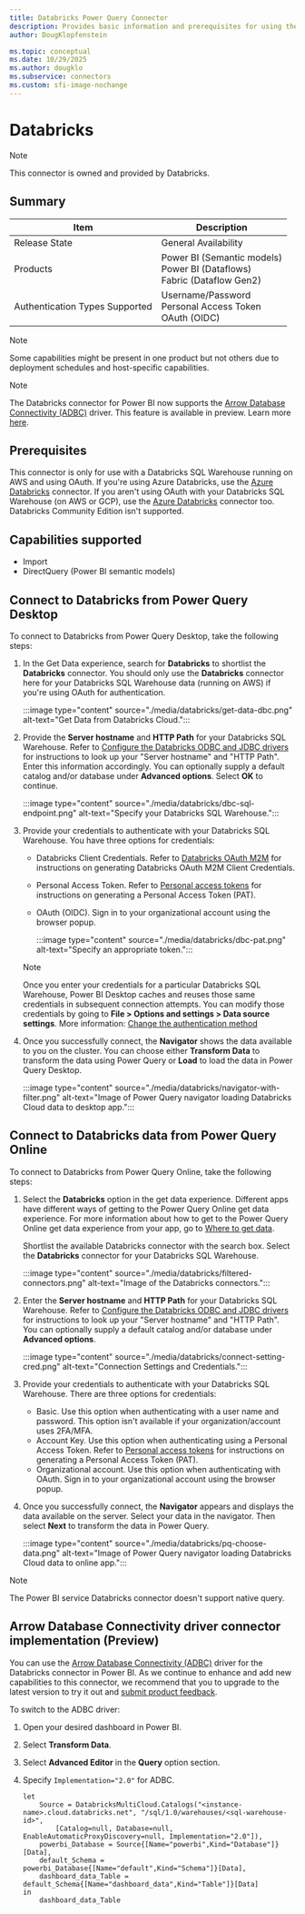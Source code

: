 ```yaml
---
title: Databricks Power Query Connector
description: Provides basic information and prerequisites for using the Power Query Databricks connector.
author: DougKlopfenstein

ms.topic: conceptual
ms.date: 10/29/2025
ms.author: dougklo
ms.subservice: connectors
ms.custom: sfi-image-nochange
---
```


# Databricks

>[!Note]
>This connector is owned and provided by Databricks.

## Summary

| Item | Description |
| ---- | ----------- |
| Release State | General Availability |
| Products | Power BI (Semantic models)<br/>Power BI (Dataflows)<br/>Fabric (Dataflow Gen2) |
| Authentication Types Supported | Username/Password<br/>Personal Access Token<br/> OAuth (OIDC) |

> [!NOTE]
>Some capabilities might be present in one product but not others due to deployment schedules and host-specific capabilities.

> [!NOTE]
>The Databricks connector for Power BI now supports the [Arrow Database Connectivity (ADBC)](https://github.com/apache/arrow-adbc/blob/main/csharp/src/Drivers/Databricks/readme.md) driver. This feature is available in preview. Learn more [here](#arrow-database-connectivity-driver-connector-implementation-preview).

## Prerequisites

This connector is only for use with a Databricks SQL Warehouse running on AWS and using OAuth. If you're using Azure Databricks, use the [Azure Databricks](databricks-azure.md) connector. If you aren't using OAuth with your Databricks SQL Warehouse (on AWS or GCP), use the [Azure Databricks](databricks-azure.md) connector too. Databricks Community Edition isn't supported.

## Capabilities supported

* Import
* DirectQuery (Power BI semantic models)

## Connect to Databricks from Power Query Desktop

To connect to Databricks from Power Query Desktop, take the following steps:

1. In the Get Data experience, search for **Databricks** to shortlist the **Databricks** connector. You should only use the **Databricks** connector here for your Databricks SQL Warehouse data (running on AWS) if you're using OAuth for authentication.

    :::image type="content" source="./media/databricks/get-data-dbc.png" alt-text="Get Data from Databricks Cloud.":::

2. Provide the **Server hostname** and **HTTP Path** for your Databricks SQL Warehouse. Refer to [Configure the Databricks ODBC and JDBC drivers](/azure/databricks/integrations/bi/jdbc-odbc-bi) for instructions to look up your "Server hostname" and "HTTP Path". Enter this information accordingly. You can optionally supply a default catalog and/or database under **Advanced options**. Select **OK** to continue.

    :::image type="content" source="./media/databricks/dbc-sql-endpoint.png" alt-text="Specify your Databricks SQL Warehouse.":::

3. Provide your credentials to authenticate with your Databricks SQL Warehouse. You have three options for credentials:

    * Databricks Client Credentials. Refer to [Databricks OAuth M2M](https://docs.databricks.com/aws/en/dev-tools/auth/oauth-m2m) for instructions on generating Databricks OAuth M2M Client Credentials.
    * Personal Access Token. Refer to [Personal access tokens](/azure/databricks/sql/user/security/personal-access-tokens) for instructions on generating a Personal Access Token (PAT).
    * OAuth (OIDC). Sign in to your organizational account using the browser popup.

      :::image type="content" source="./media/databricks/dbc-pat.png" alt-text="Specify an appropriate token.":::

    > [!NOTE]
    > Once you enter your credentials for a particular Databricks SQL Warehouse, Power BI Desktop caches and reuses those same credentials in subsequent connection attempts. You can modify those credentials by going to **File > Options and settings > Data source settings**. More information: [Change the authentication method](../ConnectorAuthentication.md#change-the-authentication-method)

4. Once you successfully connect, the **Navigator** shows the data available to you on the cluster. You can choose either **Transform Data** to transform the data using Power Query or **Load** to load the data in Power Query Desktop.

    :::image type="content" source="./media/databricks/navigator-with-filter.png" alt-text="Image of Power Query navigator loading Databricks Cloud data to desktop app.":::

## Connect to Databricks data from Power Query Online

To connect to Databricks from Power Query Online, take the following steps:

1. Select the **Databricks** option in the get data experience. Different apps have different ways of getting to the Power Query Online get data experience. For more information about how to get to the Power Query Online get data experience from your app, go to [Where to get data](../where-to-get-data.md).

   Shortlist the available Databricks connector with the search box. Select the **Databricks** connector for your Databricks SQL Warehouse.

   :::image type="content" source="./media/databricks/filtered-connectors.png" alt-text="Image of the Databricks connectors.":::

2. Enter the **Server hostname** and **HTTP Path** for your Databricks SQL Warehouse. Refer to [Configure the Databricks ODBC and JDBC drivers](/azure/databricks/integrations/bi/jdbc-odbc-bi) for instructions to look up your "Server hostname" and "HTTP Path". You can optionally supply a default catalog and/or database under **Advanced options**.

   :::image type="content" source="./media/databricks/connect-setting-cred.png" alt-text="Connection Settings and Credentials.":::

3. Provide your credentials to authenticate with your Databricks SQL Warehouse. There are three options for credentials:

    * Basic. Use this option when authenticating with a user name and password. This option isn't available if your organization/account uses 2FA/MFA.
    * Account Key. Use this option when authenticating using a Personal Access Token. Refer to [Personal access tokens](/azure/databricks/sql/user/security/personal-access-tokens) for instructions on generating a Personal Access Token (PAT).
    * Organizational account. Use this option when authenticating with OAuth. Sign in to your organizational account using the browser popup.

4. Once you successfully connect, the **Navigator** appears and displays the data available on the server. Select your data in the navigator. Then select **Next** to transform the data in Power Query.

    :::image type="content" source="./media/databricks/pq-choose-data.png" alt-text="Image of Power Query navigator loading Databricks Cloud data to online app.":::

> [!NOTE]
>The Power BI service Databricks connector doesn't support native query.

## Arrow Database Connectivity driver connector implementation (Preview)

You can use the [Arrow Database Connectivity (ADBC)](https://github.com/apache/arrow-adbc/blob/main/csharp/src/Drivers/Databricks/readme.md) driver for the Databricks connector in Power BI. As we continue to enhance and add new capabilities to this connector, we recommend that you to upgrade to the latest version to try it out and [submit product feedback](https://docs.databricks.com/aws/en/resources/ideas).

To switch to the ADBC driver:

1. Open your desired dashboard in Power BI.
1. Select **Transform Data**.
1. Select **Advanced Editor** in the **Query** option section.
1. Specify `Implementation="2.0"` for ADBC.

    ```powerquery-m
    let
        Source = DatabricksMultiCloud.Catalogs("<instance-name>.cloud.databricks.net", "/sql/1.0/warehouses/<sql-warehouse-id>",
            [Catalog=null, Database=null, EnableAutomaticProxyDiscovery=null, Implementation="2.0"]),
        powerbi_Database = Source{[Name="powerbi",Kind="Database"]}[Data],
        default_Schema = powerbi_Database{[Name="default",Kind="Schema"]}[Data],
        dashboard_data_Table = default_Schema{[Name="dashboard_data",Kind="Table"]}[Data]
    in
        dashboard_data_Table
    ```
